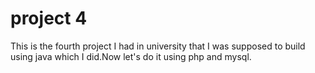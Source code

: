 # project 4

This is the fourth project I had in university that I was supposed to build using java which I did.Now let's do it using
php and mysql.
